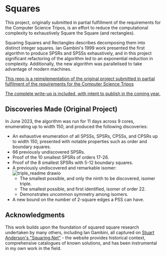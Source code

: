# Squares

This project, originally submitted in partial fulfillment of the requirements for the Computer Science Tripos, is an effort to reduce the computational complexity to exhaustively Square the Square (and rectangles).

Squaring Squares and Rectangles describes decomposing them into distinct integer squares. Ian Gambini's 1999 work presented the first algorithm to produce SPSRs and SPSSs exhaustively, and in this project significant refactoring of the algorithm led to an exponential reduction in complexity. Additionally, the new algorithm was parallelised to take advantage of modern machines.

[This repo is a reimplementation of the original project submitted in partial fulfilment of the requirements for the Computer Science Tripos](https://github.com/anastasia-courtney/squaring-the-square)

[The complete write-up is included, with intent to publish in the coming year.](./AC_MEng_Dissertation.pdf)

## Discoveries Made (Original Project)

In June 2023, the algorithm was run for 11 days across 9 cores, enumerating up to width 150, and produced the following discoveries:

- An exhaustive enumeration of all SPSSs, SPSRs, CPSSs, and CPSRs up to width 150, presented with notable properties such as order and boundary squares.
- 66 previously undiscovered SPSRs.
- Proof of the 10 smallest SPSRs of orders 17-26.
- Proof of the 8 smallest SPSRs with 5-12 boundary squares.
- A previously undiscovered and remarkable isomer:
  ![triple_readme drawio](https://github.com/anastasia-courtney/squaring-the-square/assets/60652829/37ea8882-6fa3-43d7-a9ad-f450277cb53b)
  - The smallest possible, and only the ninth to be discovered, isomer triple. 
  - The smallest possible, and first identified, isomer of order 22.
  - Demonstrates uncommon symmetry among isomers.
- A new bound on the number of 2-square edges a PSS can have.

## Acknowledgments

This work builds upon the foundation of squared square research undertaken by many others, including Ian Gambini, all captured on [Stuart Anderson's "Squaring.Net"](http://www.squaring.net/) - the website provides historical context, comprehensive catalogues of known solutions, and has been instrumental in my own work in the field.
